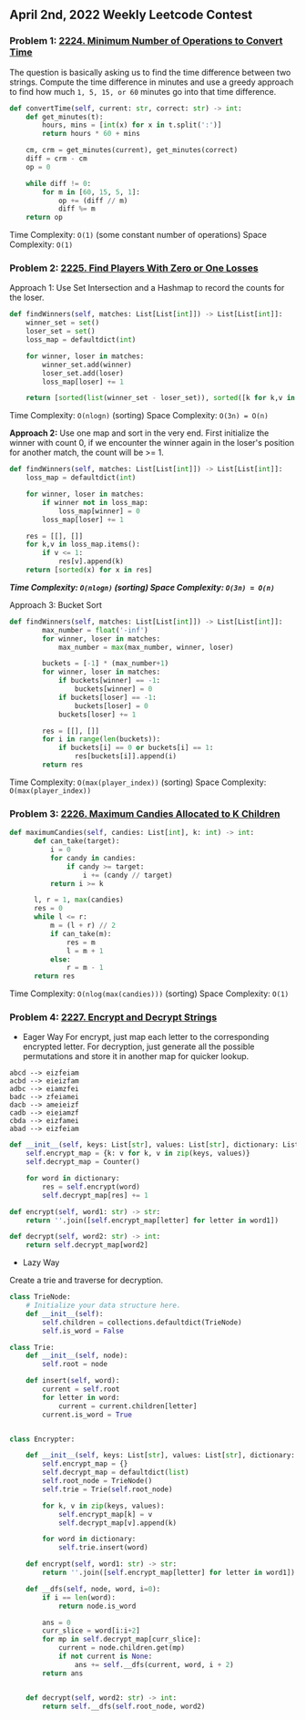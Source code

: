 ## April 2nd, 2022 Weekly Leetcode Contest


### Problem 1: [2224. Minimum Number of Operations to Convert Time](https://leetcode.com/problems/minimum-number-of-operations-to-convert-time/)

The question is basically asking us to find the time difference between two strings. Compute the time difference in minutes and use a greedy approach to find how much `1, 5, 15, or 60` minutes go into that time difference.

```python
def convertTime(self, current: str, correct: str) -> int:
    def get_minutes(t):
        hours, mins = [int(x) for x in t.split(':')]
        return hours * 60 + mins

    cm, crm = get_minutes(current), get_minutes(correct)
    diff = crm - cm
    op = 0

    while diff != 0:
        for m in [60, 15, 5, 1]:
            op += (diff // m)
            diff %= m
    return op
```

Time Complexity: `O(1)` (some constant number of operations)
Space Complexity: `O(1)`

### Problem 2: [2225. Find Players With Zero or One Losses](https://leetcode.com/problems/find-players-with-zero-or-one-losses/)

Approach 1: Use Set Intersection and a Hashmap to record the counts for the loser.

```python
def findWinners(self, matches: List[List[int]]) -> List[List[int]]:
    winner_set = set()
    loser_set = set()
    loss_map = defaultdict(int)

    for winner, loser in matches:
        winner_set.add(winner)
        loser_set.add(loser)
        loss_map[loser] += 1

    return [sorted(list(winner_set - loser_set)), sorted([k for k,v in loss_map.items() if v == 1])]
```

Time Complexity: `O(nlogn)` (sorting)
Space Complexity: `O(3n) = O(n)`

**Approach 2:** Use one map and sort in the very end. First initialize the winner with count 0, if we encounter the winner again in the loser's position for another match, the count will be >= 1.

```python
def findWinners(self, matches: List[List[int]]) -> List[List[int]]:
    loss_map = defaultdict(int)

    for winner, loser in matches:
        if winner not in loss_map:
            loss_map[winner] = 0
        loss_map[loser] += 1

    res = [[], []]
    for k,v in loss_map.items():
        if v <= 1:
            res[v].append(k)
    return [sorted(x) for x in res]
```

***Time Complexity: `O(nlogn)` (sorting)
Space Complexity: `O(3n) = O(n)`***

Approach 3: Bucket Sort

```python
def findWinners(self, matches: List[List[int]]) -> List[List[int]]:
        max_number = float('-inf')
        for winner, loser in matches:
            max_number = max(max_number, winner, loser)

        buckets = [-1] * (max_number+1)
        for winner, loser in matches:
            if buckets[winner] == -1:
                buckets[winner] = 0
            if buckets[loser] == -1:
                buckets[loser] = 0
            buckets[loser] += 1

        res = [[], []]
        for i in range(len(buckets)):
            if buckets[i] == 0 or buckets[i] == 1:
                res[buckets[i]].append(i)
        return res
```

Time Complexity: `O(max(player_index))` (sorting)
Space Complexity: `O(max(player_index))`

### Problem 3: [2226. Maximum Candies Allocated to K Children](https://leetcode.com/problems/maximum-candies-allocated-to-k-children/)

```python
def maximumCandies(self, candies: List[int], k: int) -> int:
      def can_take(target):
          i = 0
          for candy in candies:
              if candy >= target:
                  i += (candy // target)
          return i >= k

      l, r = 1, max(candies)
      res = 0
      while l <= r:
          m = (l + r) // 2
          if can_take(m):
              res = m
              l = m + 1
          else:
              r = m - 1
      return res
```

Time Complexity: `O(nlog(max(candies)))` (sorting)
Space Complexity: `O(1)`


### Problem 4: [2227. Encrypt and Decrypt Strings](https://leetcode.com/problems/encrypt-and-decrypt-strings/)

* Eager Way
For encrypt, just map each letter to the corresponding encrypted letter.
For decryption, just generate all the possible permutations and store it in another map for quicker lookup.

```
abcd --> eizfeiam
acbd --> eieizfam
adbc --> eiamzfei
badc --> zfeiamei
dacb --> ameieizf
cadb --> eieiamzf
cbda --> eizfamei
abad --> eizfeiam
```


```python
def __init__(self, keys: List[str], values: List[str], dictionary: List[str]):
    self.encrypt_map = {k: v for k, v in zip(keys, values)}
    self.decrypt_map = Counter()

    for word in dictionary:
        res = self.encrypt(word)
        self.decrypt_map[res] += 1

def encrypt(self, word1: str) -> str:
    return ''.join([self.encrypt_map[letter] for letter in word1])

def decrypt(self, word2: str) -> int:
    return self.decrypt_map[word2]
```

* Lazy Way

Create a trie and traverse for decryption.

```python
class TrieNode:
    # Initialize your data structure here.
    def __init__(self):
        self.children = collections.defaultdict(TrieNode)
        self.is_word = False

class Trie:
    def __init__(self, node):
        self.root = node

    def insert(self, word):
        current = self.root
        for letter in word:
            current = current.children[letter]
        current.is_word = True


class Encrypter:

    def __init__(self, keys: List[str], values: List[str], dictionary: List[str]):
        self.encrypt_map = {}
        self.decrypt_map = defaultdict(list)
        self.root_node = TrieNode()
        self.trie = Trie(self.root_node)

        for k, v in zip(keys, values):
            self.encrypt_map[k] = v
            self.decrypt_map[v].append(k)

        for word in dictionary:
            self.trie.insert(word)

    def encrypt(self, word1: str) -> str:
        return ''.join([self.encrypt_map[letter] for letter in word1])

    def __dfs(self, node, word, i=0):
        if i == len(word):
            return node.is_word

        ans = 0
        curr_slice = word[i:i+2]
        for mp in self.decrypt_map[curr_slice]:
            current = node.children.get(mp)
            if not current is None:
                ans += self.__dfs(current, word, i + 2)
        return ans


    def decrypt(self, word2: str) -> int:
        return self.__dfs(self.root_node, word2)
```
